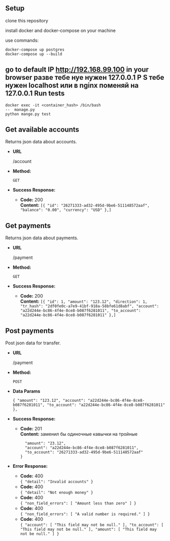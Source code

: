 **Setup**
----
clone this repository


install docker and docker-compose on your machine

use commands:
```
docker-compose up postgres
docker-compose up --build
```
go to default IP http://192.168.99.100 in your browser
разве тебе нуе нужен 127.0.0.1
P S тебе нужен localhost или в nginx поменяй на 127.0.0.1
**Run tests**
----
```
docker exec -it <container_hash> /bin/bash
--  manage.py
python mange.py test
```

**Get available accounts**
----
  Returns json data about accounts.

* **URL**

  /account

* **Method:**

  `GET`

* **Success Response:**

  * **Code:** 200 <br />
    **Content:** `[{
        "id": "26271333-ad32-495d-9be6-511148572aaf",
        "balance": "0.00",
        "currency": "USD"
    },]`



**Get payments**
----
  Returns json data about payments.

* **URL**

  /payment

* **Method:**

  `GET`

* **Success Response:**

  * **Code:** 200 <br />
    **Content:** `[{
        "id": 1,
        "amount": "123.12",
        "direction": 1,
        "tr_hash": "2df0fe0c-a7e9-41bf-918a-58bfe61d8abf",
        "account": "a22d244e-bc86-4f4e-8ce8-b087f6281011",
        "to_account": "a22d244e-bc86-4f4e-8ce8-b087f6281011"
    },]`

**Post payments**
----
  Post json data for transfer.

* **URL**

  /payment

* **Method:**

  `POST`

* **Data Params**

  `{
        "amount": "123.12",
        "account": "a22d244e-bc86-4f4e-8ce8-b087f6281011",
        "to_account": "a22d244e-bc86-4f4e-8ce8-b087f6281011"
    },`

* **Success Response:**

  * **Code:** 201 <br />
    **Content:**
    заменил бы одиночные кавычки на тройные
    ```{
      "amount": "23.12",
      "account": "a22d244e-bc86-4f4e-8ce8-b087f6281011",
      "to_account": "26271333-ad32-495d-9be6-511148572aaf"
    }
    ```
* **Error Response:**
  * **Code:** 400 <br />
  `{
    "detail": "Invalid accounts"
   }`
   * **Code:** 400 <br />
  `{
    "detail": "Not enough money"
   }`
   * **Code:** 400 <br />
  `{
    "non_field_errors": [
        "Amount less than zero"
    ]
   }`
   * **Code:** 400 <br />
  `{
    "non_field_errors": [
        "A valid number is required."
    ]
   }`
   * **Code:** 400 <br />
  `{
     "account": [
        "This field may not be null."
    ],
    "to_account": [
        "This field may not be null."
    ],
      "amount": [
        "This field may not be null."
    ]
   }`
